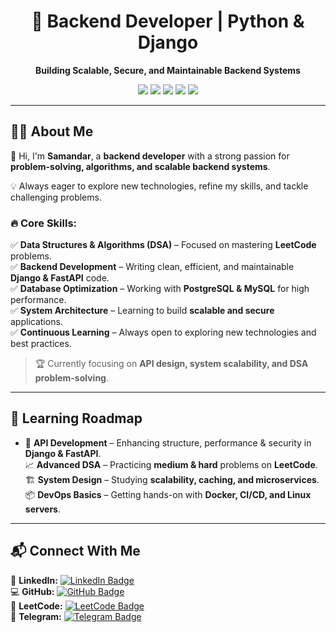 <h1 align="center">🚀 Backend Developer | Python & Django</h1>

<p align="center">
  <strong>Building Scalable, Secure, and Maintainable Backend Systems</strong>  
</p>

<p align="center">
  <img src="https://img.shields.io/badge/Python-3.12-blue?style=for-the-badge&logo=python&logoColor=white">
  <img src="https://img.shields.io/badge/Django-5.1-green?style=for-the-badge&logo=django&logoColor=white">
  <img src="https://img.shields.io/badge/PostgreSQL-Database-blue?style=for-the-badge&logo=postgresql&logoColor=white">
  <img src="https://img.shields.io/badge/FastAPI-Framework-green?style=for-the-badge&logo=fastapi&logoColor=white">
  <img src="https://img.shields.io/badge/Linux-Terminal-black?style=for-the-badge&logo=linux&logoColor=white">
</p>

---

## 👨‍💻 About Me  

👋 Hi, I'm **Samandar**, a **backend developer** with a strong passion for **problem-solving, algorithms, and scalable backend systems**.  

💡 Always eager to explore new technologies, refine my skills, and tackle challenging problems.  

### 🔥 Core Skills:
✅ **Data Structures & Algorithms (DSA)** – Focused on mastering **LeetCode** problems.  
✅ **Backend Development** – Writing clean, efficient, and maintainable **Django & FastAPI** code.  
✅ **Database Optimization** – Working with **PostgreSQL & MySQL** for high performance.  
✅ **System Architecture** – Learning to build **scalable and secure** applications.  
✅ **Continuous Learning** – Always open to exploring new technologies and best practices.  

> 🏆 Currently focusing on **API design, system scalability, and DSA problem-solving**.  

---
## 📌 Learning Roadmap  

- :rocket:  **API Development** – Enhancing structure, performance & security in **Django & FastAPI**.  
📈 **Advanced DSA** – Practicing **medium & hard** problems on **LeetCode**.  
🏗 **System Design** – Studying **scalability, caching, and microservices**.  
📦 **DevOps Basics** – Getting hands-on with **Docker, CI/CD, and Linux servers**.  

---
## 📬 Connect With Me  

🔗 **LinkedIn:** [![LinkedIn Badge](https://img.shields.io/badge/-Samandar_Hamrayev-blue?style=flat&logo=Linkedin&logoColor=white)](https://linkedin.com/in/samandar-hamrayev)  
💻 **GitHub:** [![GitHub Badge](https://img.shields.io/badge/-Samandar_Hamrayev-black?style=flat&logo=github&logoColor=white)](https://github.com/samandar-hamrayev)  
🧩 **LeetCode:** [![LeetCode Badge](https://img.shields.io/badge/-Samandar_Hamrayev-orange?style=flat&logo=LeetCode&logoColor=white)](https://leetcode.com/samandar-hamrayev)  
💬 **Telegram:** [![Telegram Badge](https://img.shields.io/badge/-@samandar_hamrayev-blue?style=flat&logo=telegram&logoColor=white)](https://t.me/samandar_hamrayev)  
